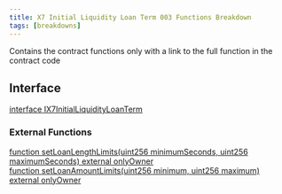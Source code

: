 ```yaml
---
title: X7 Initial Liquidity Loan Term 003 Functions Breakdown
tags: [breakdowns]
---
```


Contains the contract functions only with a link to the full function in the contract code

## Interface

[interface IX7InitialLiquidityLoanTerm](/contracts/contract-source-code/X7InitialLiquidityLoanTerm003.sol#L63)

### External Functions

[function setLoanLengthLimits(uint256 minimumSeconds, uint256 maximumSeconds) external onlyOwner](/contracts/contract-source-code/X7InitialLiquidityLoanTerm003.sol#L1920)\
[function setLoanAmountLimits(uint256 minimum, uint256 maximum) external onlyOwner](/contracts/contract-source-code/X7InitialLiquidityLoanTerm003.sol#L1924)
